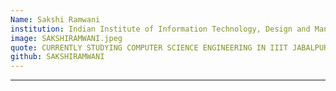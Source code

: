 ```yaml
---
Name: Sakshi Ramwani
institution: Indian Institute of Information Technology, Design and Manufacturing, Jabalpur
image: SAKSHIRAMWANI.jpeg 
quote: CURRENTLY STUDYING COMPUTER SCIENCE ENGINEERING IN IIIT JABALPUR
github: SAKSHIRAMWANI
---
```

---

